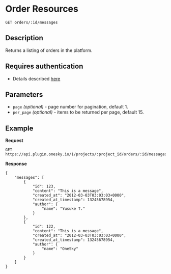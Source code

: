# Order Resources

    GET orders/:id/messages

## Description
Returns a listing of orders in the platform.


## Requires authentication
- Details described [here](/README.md#authentication)


## Parameters
- `page` _(optional)_ - page number for pagination, default 1.
- `per_page` _(optional)_ - items to be returned per page, default 15.


## Example
**Request**

    GET https://api.plugin.onesky.io/1/projects/:project_id/orders/:id/messages

**Response**
```
{
    "messages": [
        {
            "id": 123,
            "content": "This is a message",
            "created_at": "2012-03-03T03:03:03+0000",
            "created_at_timestamp": 13245678954,
            "author": {
                "name": "Yusuke T."
            }
        },
        {
            "id": 122,
            "content": "This is a message",
            "created_at": "2012-03-03T03:03:03+0000",
            "created_at_timestamp": 13245678954,
            "author": {
                "name": "OneSky"
            }
        }
    ]
}
```
